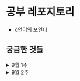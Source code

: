 # 공부 레포지토리

- [c언어의 포인터](cs/2022-09-02_pointer.markdown)

## 궁금한 것들

<details>
<summary>9월 1주</summary>
      
- [x] 시간복잡도 구할때 c와 n0으로 n구하는 부분
  - c는 상수를 초기화하여 그래프 형을 유지하기위한 공통 상수
- [x] 유클리드 알고리즘 최대 공약수 증명
- [x] 기초 자료형, 파생 자료형, 사용자 정의 자료형의 차이는 무엇일까?
  - 기초 자료형은 원시 타입, 파생 자료형은 
- [x] 추상 데이터 자료형과 인터페이스
  - 추상 데이터 타입: 사용자 정의 자료형
  - 상속자가 반드시 구현해야하는것 abstract function
  - extends - 객체를 가져다 쓰는거
  - interface - 상속받아서 구현하도록 강제하는것
- [x] 알고리즘 기초수학 수열. 등비수열 등차수열?
- [x] 2775
  - 등차수열 등비수열로 꼭 나눠서 정리할 필요는 없음. 
- [x] 배열의 응용: 다항식
  - 코드를 읽을 줄 알아야 한다. 모든 항을 저장하는 다항식 표현 방법에서는 최고차항과 계수값을 저장하며, 다항식의 덧셈에서는 새로운 구조체를 초기화하고 최고차항부터 차수가 같은 계수끼리 덧셈하며 구조체를 갱신해가며 완성된 구조체를 반환한다.
- [x] 2839
  - 완전탐색은 2의 n승(3,5)이기 때문에 적합하지 않고 그리디 혹은 dp로 구현하는 것이 좋음. 그리디가 가능한 이유는 3,5로 구성된 가장 짧은 배열을 만드는 것이기 때문에 항상 최선의 선택이 정해져 있음
- [x] 파이썬: 리스트 컴프리헨션과 함수+람다 표현식 중 뭐가 더 빠른지?
  - 리스트 컴프리헨션
- [x] 파이썬: 외부 숫자 변수 재할당이 안되서 풀이 보니까 class, self 변수 만들던데 어떻게 하는 건지
  - class, self 변수로 할수 있지만 추천하진 않음. 변수 global 설정으로 외부 변수 사용 가능. 인자로 받는 방향으로 설계할 수 있도록 하자.
- [x] 1978
  - 소수 판별은 제곱근까지 구하는 것이 맞고, 식의 오류를 찾기.
  - 천장함수를 취해서 거짓을 참으로 판별하는 등의 오류가 있을것으로 추정. 디버깅을 통해 찾자. 
  - -> 이 경우 수가 소수인지 판별해야 하므로 수를 변형하면 안됨.
</details>
<details>
<summary>9월 2주</summary>

- [ ] 브루트포스 2789: 조합 직접 구현시 시간초과 되는 이유
- [ ] 스택-[일반적인 배열 프로그램](cs/자료구조/스택.md)-포인터 변수 이해한 내용 맞는지
- [ ] 스택-동적 스택 프로그램: s = (StackType*)malloc(sizeof(StackType)); 스택타입에 *붙이는것? 스택타입의 크기만큼 메모리 할당? s가 포인터 변수라서?
- [ ] 스택-괄호 검사 프로그램#2 const char \*in?
- [ ] 큐의 응용: 버퍼 무슨소린지? 예시출력이 5의 배수도 아니고..
- [ ] 큐의 응용 프로그램 15p. 랜덤 시간 생성할때 srand = 랜덤 난수 생성?
- [ ] ch5 q->front, customer.id ->와 .의 차이
</details>
